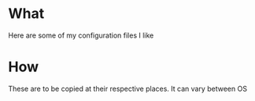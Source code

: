 # What
Here are some of my configuration files I like

# How
These are to be copied at their respective places. It can vary between OS